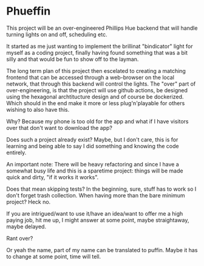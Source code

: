 # Phueffin
This project will be an over-engineered Phillips Hue backend that will handle turning lights on and off, scheduling etc. 

It started as me just wanting to implement the brillinat "bindicator" light for myself as a coding project, finally having found something that was a bit silly and that would be fun to show off to the layman. 

The long term plan of this project then escelated to creating a matching frontend that can be accessed through a web-browser on the local network, that through this backend will control the lights. 
The "over" part of over-engineering, is that the project will use github actions, be designed using the hexagonal archtitucture design and of course be dockerized. 
Which should in the end make it more or less plug'n'playable for others wishing to also have this. 

Why? Because my phone is too old for the app and what if I have visitors over that don't want to download the app? 

Does such a project already exist? Maybe, but I don't care, this is for learning and being able to say I did something and knowing the code entirely. 

An important note: There will be heavy refactoring and since I have a somewhat busy life and this is a sparetime project: things will be made quick and dirty, "if it works it works".

Does that mean skipping tests? In the beginning, sure, stuff has to work so I don't forget trash collection. When having more than the bare minimum project? Heck no. 

If you are intrigued/want to use it/have an idea/want to offer me a high paying job, hit me up, I might answer at some point, maybe straightaway, maybe delayed. 

Rant over? 

Or yeah the name, part of my name can be translated to puffin. Maybe it has to change at some point, time will tell. 
